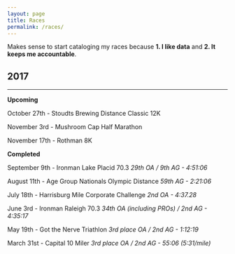 ```yaml
---
layout: page
title: Races
permalink: /races/
---
```


Makes sense to start cataloging my races because **1. I like data** and **2. It keeps me accountable**.

**2017**
---
---

**Upcoming**

October 27th - Stoudts Brewing Distance Classic 12K

November 3rd - Mushroom Cap Half Marathon

November 17th - Rothman 8K

**Completed**

September 9th - Ironman Lake Placid 70.3
*29th OA / 9th AG - 4:51:06*

August 11th - Age Group Nationals Olympic Distance
*59th AG - 2:21:06*

July 18th - Harrisburg Mile Corporate Challenge
*2nd OA - 4:37.28*

June 3rd - Ironman Raleigh 70.3
*34th OA (including PROs) / 2nd AG - 4:35:17*

May 19th - Got the Nerve Triathlon
*3rd place OA / 2nd AG - 1:12:19*

March 31st - Capital 10 Miler
*3rd place OA / 2nd AG - 55:06 (5:31/mile)*
